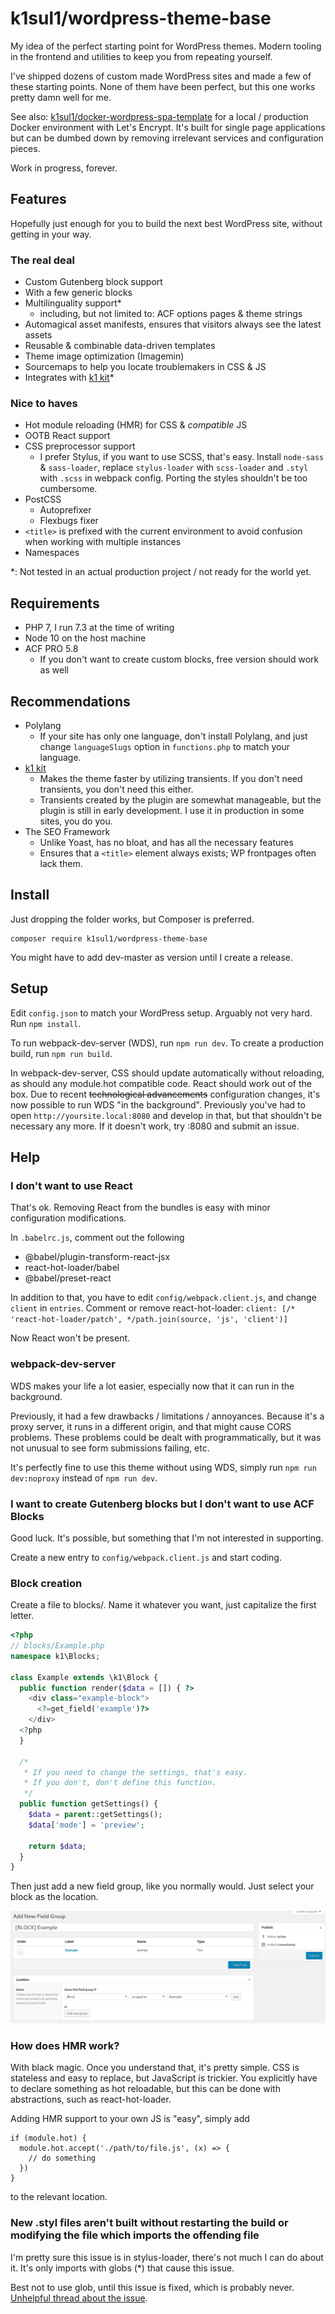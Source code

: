 # k1sul1/wordpress-theme-base

My idea of the perfect starting point for WordPress themes. Modern tooling in the frontend and utilities to keep you from repeating yourself.

I've shipped dozens of custom made WordPress sites and made a few of these starting points. None of them have been perfect, but this one works pretty damn well for me.

See also: [k1sul1/docker-wordpress-spa-template](https://github.com/k1sul1/docker-wordpress-cra-spa-template) for a local / production Docker environment with Let's Encrypt. It's built for single page applications but can be dumbed down by removing irrelevant services and configuration pieces.

Work in progress, forever.

## Features

Hopefully just enough for you to build the next best WordPress site, without getting in your way.

### The real deal
- Custom Gutenberg block support
 - With a few generic blocks
- Multilinguality support*
  - including, but not limited to: ACF options pages & theme strings
- Automagical asset manifests, ensures that visitors always see the latest assets
- Reusable & combinable data-driven templates
- Theme image optimization (Imagemin)
- Sourcemaps to help you locate troublemakers in CSS & JS
- Integrates with [k1 kit](https://github.com/k1sul1/k1kit)*

### Nice to haves
- Hot module reloading (HMR) for CSS & _compatible_ JS
- OOTB React support
- CSS preprocessor support
  - I prefer Stylus, if you want to use SCSS, that's easy. Install `node-sass` & `sass-loader`, replace `stylus-loader` with `scss-loader` and `.styl` with `.scss` in webpack config. Porting the styles shouldn't be too cumbersome.
- PostCSS
  - Autoprefixer
  - Flexbugs fixer
- `<title>` is prefixed with the current environment to avoid confusion when working with multiple instances
- Namespaces

*: Not tested in an actual production project / not ready for the world yet.

## Requirements

- PHP 7, I run 7.3 at the time of writing
- Node 10 on the host machine
- ACF PRO 5.8
  - If you don't want to create custom blocks, free version should work as well

## Recommendations
- Polylang
  - If your site has only one language, don't install Polylang, and just change `languageSlugs` option in `functions.php` to match your language.
- [k1 kit](https://github.com/k1sul1/k1kit)
  - Makes the theme faster by utilizing transients. If you don't need transients, you don't need this either.
  - Transients created by the plugin are somewhat manageable, but the plugin is still in early development. I use it in production in some sites, you do you.
- The SEO Framework
  - Unlike Yoast, has no bloat, and has all the necessary features
  - Ensures that a `<title>` element always exists; WP frontpages often lack them.


## Install
Just dropping the folder works, but Composer is preferred.

```
composer require k1sul1/wordpress-theme-base
```

You might have to add dev-master as version until I create a release.

## Setup
Edit `config.json` to match your WordPress setup. Arguably not very hard. Run `npm install`.

To run webpack-dev-server (WDS), run `npm run dev`.
To create a production build, run `npm run build`.

In webpack-dev-server, CSS should update automatically without reloading, as should any module.hot compatible code. React should work out of the box. Due to recent ~~technological advancements~~ configuration changes,
it's now possible to run WDS "in the background". Previously you've had to open `http://yoursite.local:8080` and develop in that, but that shouldn't be necessary any more. If it doesn't work, try :8080 and submit an issue.

## Help
### I don't want to use React
That's ok. Removing React from the bundles is easy with minor configuration modifications.

In `.babelrc.js`, comment out the following
- @babel/plugin-transform-react-jsx
- react-hot-loader/babel
- @babel/preset-react

In addition to that, you have to edit `config/webpack.client.js`, and change `client` in `entries`. Comment or remove react-hot-loader:
`client: [/* 'react-hot-loader/patch', */path.join(source, 'js', 'client')]`

Now React won't be present.

### webpack-dev-server
WDS makes your life a lot easier, especially now that it can run in the background.

Previously, it had a few drawbacks / limitations / annoyances. Because it's a proxy server, it runs in a different origin, and that might cause CORS problems. These problems could be dealt with programmatically, but it was not unusual to see form submissions failing, etc.

It's perfectly fine to use this theme without using WDS, simply run `npm run dev:noproxy` instead of `npm run dev`.

### I want to create Gutenberg blocks but I don't want to use ACF Blocks
Good luck. It's possible, but something that I'm not interested in supporting.

Create a new entry to `config/webpack.client.js` and start coding.

### Block creation

Create a file to blocks/. Name it whatever you want, just capitalize the first letter.

```php
<?php
// blocks/Example.php
namespace k1\Blocks;

class Example extends \k1\Block {
  public function render($data = []) { ?>
    <div class="example-block">
      <?=get_field('example')?>
    </div>
  <?php
  }

  /*
   * If you need to change the settings, that's easy.
   * If you don't, don't define this function.
   */
  public function getSettings() {
    $data = parent::getSettings();
    $data['mode'] = 'preview';

    return $data;
  }
}
```

Then just add a new field group, like you normally would. Just select your block as the location.

![sample](docs/block-fields.png)

### How does HMR work?
With black magic. Once you understand that, it's pretty simple. CSS is stateless and easy to replace, but JavaScript is trickier. You explicitly have to declare something as hot reloadable, but this can be done with abstractions, such as react-hot-loader.

Adding HMR support to your own JS is "easy", simply add
```
if (module.hot) {
  module.hot.accept('./path/to/file.js', (x) => {
    // do something
  })
}
```
to the relevant location.

### New .styl files aren't built without restarting the build or modifying the file which imports the offending file
I'm pretty sure this issue is in stylus-loader, there's not much I can do about it. It's only imports with globs (*) that cause this issue.

Best not to use glob, until this issue is fixed, which is probably never. [Unhelpful thread about the issue](https://github.com/shama/stylus-loader/issues/66).
